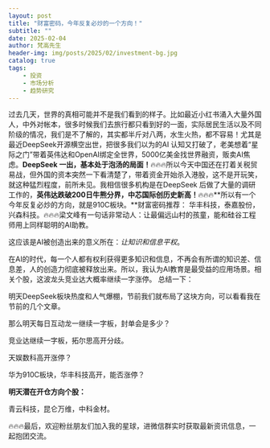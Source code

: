 ```yaml
---
layout: post
title: "财富密码，今年反复必炒的一个方向！"
subtitle: ""
date: 2025-02-04
author: 梵高先生
header-img: img/posts/2025/02/investment-bg.jpg
catalog: true
tags:
    - 投资
    - 市场分析
    - 趋势研究
---
```


过去几天，世界的真相可能并不是我们看到的样子。比如最近小红书涌入大量外国人，中外对帐本，很多时候我们去旅行都只看到好的一面，实际居民生活以及不同阶级的情况，我们是不了解的，其实都半斤对八两，水生火热，都不容易！尤其是最近DeepSeek开源横空出世，把很多我们以为的AI 认知又打破了，老美想着“星际之门”带着英伟达和OpenAI绑定全世界，5000亿美金找世界融资，贩卖AI焦虑。**DeepSeek 一出，基本处于泡汤的局面！**🔥🔥🔥所以今天中国还在打着关税贸易战，但外国的资本突然一下看清楚了，带着资金开始杀入港股，这不是开玩笑，就这种猛烈程度，前所未见。我相信很多机构是在DeepSeek 后做了大量的调研工作的，**英伟达跌破200日牛熊分界，中芯国际创历史新高！**🔥🔥🔥**所以有一个今年反复必炒的方向，就是910C板块。**财富密码推荐： 华丰科技，泰嘉股份，兴森科技。🔥🔥🔥梁文峰有一句话非常动人：让最偏远山村的孩童，能和硅谷工程师用上同样聪明的AI助教。

这应该是AI被创造出来的意义所在：_让知识和信息平权_。

在AI的时代，每一个人都有权利获得更多知识和信息，不再会有所谓的知识差、信息差，人的创造力彻底被释放出来。所以，我认为AI教育是最受益的应用场景。相关个股，这波龙头竞业达大概率继续一字涨停。
总结一下：

明天DeepSeek板块热度和人气爆棚，节前我们就布局了这块方向，可以看看我在节前的几个文章。

那么明天每日互动龙一继续一字板，封单会是多少？

竞业达继续一字板，拓尔思高开分歧。

天娱数科高开涨停？

华为910C板块，华丰科技高开，能否涨停？

**明天潜在开仓方向个股：**

青云科技，昆仑万维，中科金材。

🔥🔥🔥最后，欢迎粉丝朋友们加入我的星球，进微信群实时获取最新资讯信息，一起抱团交流。